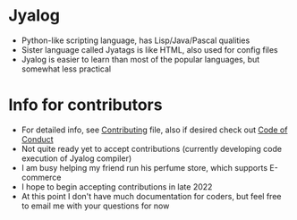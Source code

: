 # Jyalog
* Python-like scripting language, has Lisp/Java/Pascal qualities
* Sister language called Jyatags is like HTML, also used for config files
* Jyalog is easier to learn than most of the popular languages, but somewhat less practical
# Info for contributors
* For detailed info, see [Contributing](CONTRIBUTING.md) file, also if desired check out [Code of Conduct](CODE_OF_CONDUCT.md)
* Not quite ready yet to accept contributions (currently developing code execution of Jyalog compiler)
* I am busy helping my friend run his perfume store, which supports E-commerce
* I hope to begin accepting contributions in late 2022
* At this point I don't have much documentation for coders, but feel free to email me with your questions for now
